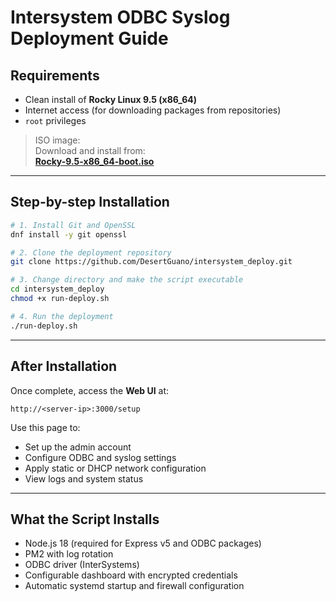 # Intersystem ODBC Syslog Deployment Guide

## Requirements
- Clean install of **Rocky Linux 9.5 (x86_64)**
- Internet access (for downloading packages from repositories)
- `root` privileges

> ISO image:  
Download and install from:  
**[Rocky-9.5-x86_64-boot.iso](https://download.rockylinux.org/pub/rocky/9/isos/x86_64/Rocky-9.5-x86_64-boot.iso)**

---

## Step-by-step Installation

```bash
# 1. Install Git and OpenSSL
dnf install -y git openssl

# 2. Clone the deployment repository
git clone https://github.com/DesertGuano/intersystem_deploy.git

# 3. Change directory and make the script executable
cd intersystem_deploy
chmod +x run-deploy.sh

# 4. Run the deployment
./run-deploy.sh
```

---

## After Installation
Once complete, access the **Web UI** at:

```
http://<server-ip>:3000/setup
```

Use this page to:
- Set up the admin account
- Configure ODBC and syslog settings
- Apply static or DHCP network configuration
- View logs and system status

---

## What the Script Installs
- Node.js 18 (required for Express v5 and ODBC packages)
- PM2 with log rotation
- ODBC driver (InterSystems)
- Configurable dashboard with encrypted credentials
- Automatic systemd startup and firewall configuration

